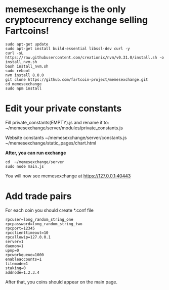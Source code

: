 # memesexchange is the only cryptocurrency exchange selling Fartcoins!
```
sudo apt-get update
sudo apt-get install build-essential libssl-dev curl -y
curl -sL https://raw.githubusercontent.com/creationix/nvm/v0.31.0/install.sh -o install_nvm.sh
bash install_nvm.sh
sudo reboot
nvm install 8.0.0
git clone https://github.com/fartcoin-project/memesexchange.git
cd memesexchange
sudo npm install 
```
# Edit your private constants
Fill private_constants(EMPTY).js and rename it to:
 ~/memesexchange/server/modules/private_constants.js

Website constants 
 ~/memesexchange/server/constants.js 
 ~/memesexchange/static_pages/chart.html

**After, you can run exchange**

```
cd  ~/memesexchange/server
sudo node main.js
```
You will now see memesexchange at https://127.0.0.1:40443

# Add trade pairs
For each coin you should create *.conf file
```
rpcuser=long_random_string_one
rpcpassword=long_random_string_two
rpcport=12345
rpcclienttimeout=10
rpcallowip=127.0.0.1
server=1
daemon=1
upnp=0
rpcworkqueue=1000
enableaccounts=1
litemode=1
staking=0
addnode=1.2.3.4
```



After that, you coins should appear on the main page.





